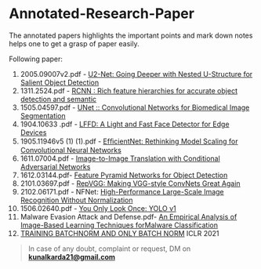 # Annotated-Research-Paper
The annotated papers highlights the important points and mark down notes helps one to get a grasp of paper easily. 


Following paper:

1) 2005.09007v2.pdf -  [U2-Net: Going Deeper with Nested U-Structure for Salient Object Detection](https://github.com/kunalkarda/Annotated-Research-Paper/blob/main/2005.09007v2%20(1).pdf)
2) 1311.2524.pdf    -  [RCNN : Rich feature hierarchies for accurate object detection and semantic](https://github.com/kunalkarda/Annotated-Research-Paper/blob/main/1311.2524.pdf)
3) 1505.04597.pdf   -  [UNet :: Convolutional Networks for Biomedical Image Segmentation](https://github.com/kunalkarda/Annotated-Research-Paper/blob/main/1505.04597.pdf)
4) 1904.10633 .pdf -  [LFFD: A Light and Fast Face Detector for Edge Devices](https://github.com/kunalkarda/Annotated-Research-Paper/blob/main/1904.10633%20(4).pdf)
5) 1905.11946v5 (1) (1).pdf - [EfﬁcientNet: Rethinking Model Scaling for Convolutional Neural Networks](https://github.com/kunalkarda/Annotated-Research-Paper/blob/main/1905.11946v5%20(1)%20(1).pdf)
6) 1611.07004.pdf - [Image-to-Image Translation with Conditional Adversarial Networks](https://github.com/kunalkarda/Annotated-Research-Paper/blob/main/1611.07004%20.pdf)
7) 1612.03144.pdf- [Feature Pyramid Networks for Object Detection](https://github.com/kunalkarda/Annotated-Research-Paper/blob/main/1612.03144%20(2).pdf)
8) 2101.03697.pdf - [RepVGG: Making VGG-style ConvNets Great Again
](https://github.com/kunalkarda/Annotated-Research-Paper/blob/main/2101.03697.pdf)
9) 2102.06171.pdf - NFNet: [High-Performance Large-Scale Image Recognition Without Normalization](https://github.com/kunalkarda/Annotated-Research-Paper/blob/main/2102.06171%20(1).pdf)
10) 1506.02640.pdf - [You Only Look Once: YOLO v1](https://github.com/kunalkarda/Annotated-Research-Paper/blob/main/1506.02640.pdf)
11) Malware Evasion Attack and Defense.pdf- [An Empirical Analysis of Image-Based Learning Techniques forMalware Classification](https://github.com/kunalkarda/Annotated-Research-Paper/blob/main/Malware%20Evasion%20Attack%20and%20Defense.pdf)
12) [TRAINING BATCHNORM AND ONLY BATCH NORM](https://github.com/kunalkarda/Annotated-Research-Paper/blob/main/TRAINING%20BATCH%20NORM%20AND%20ONLY%20BATCH%20NORM%20.pdf) ICLR 2021

> In case of any doubt, complaint or request, DM on **kunalkarda21@gmail.com**
